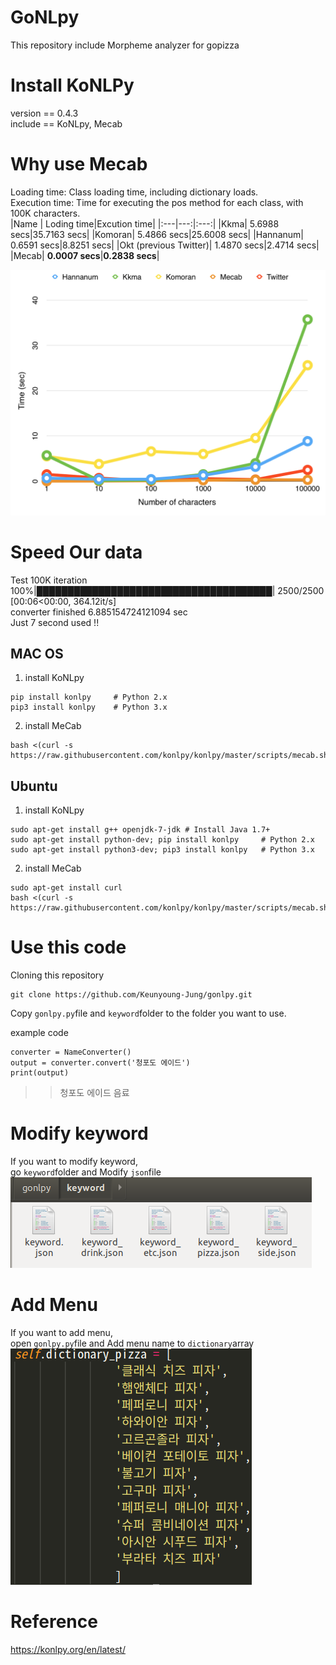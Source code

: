 # GoNLpy
This repository include  Morpheme analyzer for gopizza

# Install KoNLPy
version == 0.4.3    
include == KoNLpy, Mecab    

# Why use Mecab
Loading time: Class loading time, including dictionary loads.    
Execution time: Time for executing the pos method for each class, with 100K characters.    
|Name | Loding time|Excution time|
|:---|---:|:---:|
|Kkma| 5.6988 secs|35.7163 secs|
|Komoran| 5.4866 secs|25.6008 secs|
|Hannanum| 0.6591 secs|8.8251 secs|
|Okt (previous Twitter)| 1.4870 secs|2.4714 secs|
|Mecab| **0.0007 secs**|**0.2838 secs**|

![Alt text](readme/time.png)

# Speed Our data
Test 100K iteration     
100%|██████████████████████████████████████| 2500/2500 [00:06<00:00, 364.12it/s]      
converter finished 6.885154724121094 sec     
Just 7 second used !!      

## MAC OS
1. install KoNLpy
```
pip install konlpy     # Python 2.x
pip3 install konlpy    # Python 3.x
```
2. install MeCab
```
bash <(curl -s https://raw.githubusercontent.com/konlpy/konlpy/master/scripts/mecab.sh)
```

## Ubuntu
1. install KoNLpy
```
sudo apt-get install g++ openjdk-7-jdk # Install Java 1.7+
sudo apt-get install python-dev; pip install konlpy     # Python 2.x
sudo apt-get install python3-dev; pip3 install konlpy   # Python 3.x
```
2. install MeCab
```
sudo apt-get install curl
bash <(curl -s https://raw.githubusercontent.com/konlpy/konlpy/master/scripts/mecab.sh)
```

# Use this code
Cloning this repository    
```
git clone https://github.com/Keunyoung-Jung/gonlpy.git
```
Copy `gonlpy.py`file and `keyword`folder to the folder you want to use.

example code
```
converter = NameConverter()
output = converter.convert('청포도 에이드')
print(output)
```
>> 청포도 에이드 음료

# Modify keyword
If you want to modify keyword,     
go `keyword`folder and Modify `json`file     
![Alt text](readme/keyword.png)

# Add Menu
If you want to add menu,     
open `gonlpy.py`file and Add menu name to `dictionary`array     
![Alt text](readme/dictionary.png)

# Reference
https://konlpy.org/en/latest/
